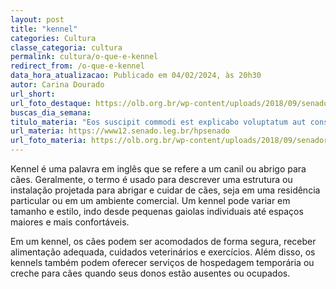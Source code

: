 ```yaml
---
layout: post
title: "kennel"
categories: Cultura
classe_categoria: cultura
permalink: cultura/o-que-e-kennel
redirect_from: /o-que-e-kennel
data_hora_atualizacao: Publicado em 04/02/2024, às 20h30
autor: Carina Dourado
url_short: 
url_foto_destaque: https://olb.org.br/wp-content/uploads/2018/09/senador.jpg
buscas_dia_semana: 
titulo_materia: "Eos suscipit commodi est explicabo voluptatum aut consequatur"
url_materia: https://www12.senado.leg.br/hpsenado
url_foto_materia: https://olb.org.br/wp-content/uploads/2018/09/senador.jpg
---
```

Kennel é uma palavra em inglês que se refere a um canil ou abrigo para cães. Geralmente, o termo é usado para descrever uma estrutura ou instalação projetada para abrigar e cuidar de cães, seja em uma residência particular ou em um ambiente comercial. Um kennel pode variar em tamanho e estilo, indo desde pequenas gaiolas individuais até espaços maiores e mais confortáveis. 

Em um kennel, os cães podem ser acomodados de forma segura, receber alimentação adequada, cuidados veterinários e exercícios. Além disso, os kennels também podem oferecer serviços de hospedagem temporária ou creche para cães quando seus donos estão ausentes ou ocupados.

